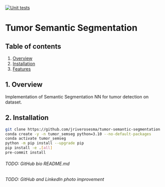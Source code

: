 [![Unit tests](https://github.com/jriverosesma/python-project/actions/workflows/unit_tests.yaml/badge.svg)](https://github.com/jriverosesma/python-project/actions/workflows/unit_tests.yaml)

# Tumor Semantic Segmentation

## Table of contents
1. [Overview](README.md#1-overview)  
2. [Installation](README.md#2-installation)  
3. [Features](README.md#3-features)

## 1. Overview

Implementation of Semantic Segmentation NN for tumor detection on <dataset-name> dataset.

## 2. Installation

```bash
git clone https://github.com/jriverosesma/tumor-semantic-segmentation
conda create -y -n tumor_semseg python=3.10 --no-default-packages
conda activate tumor_semseg
python -m pip install --upgrade pip
pip install -e .[all]
pre-commit install
```


###### TODO: GitHub bio README.md
###### TODO: GitHub and LinkedIn photo improvement
